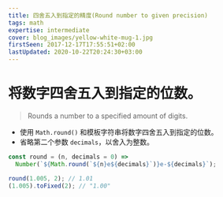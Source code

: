 ```yaml
---
title: 四舍五入到指定的精度(Round number to given precision)
tags: math
expertise: intermediate
cover: blog_images/yellow-white-mug-1.jpg
firstSeen: 2017-12-17T17:55:51+02:00
lastUpdated: 2020-10-22T20:24:30+03:00
---
```


# 将数字四舍五入到指定的位数。
> Rounds a number to a specified amount of digits.

- 使用 `Math.round()` 和模板字符串将数字四舍五入到指定的位数。
- 省略第二个参数 `decimals`，以舍入为整数。

```js
const round = (n, decimals = 0) =>
  Number(`${Math.round(`${n}e${decimals}`)}e-${decimals}`);
```

```js
round(1.005, 2); // 1.01
(1.005).toFixed(2); // "1.00"
```

